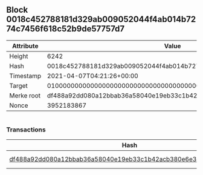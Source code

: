 ## Block 0018c452788181d329ab009052044f4ab014b7274c7456f618c52b9de57757d7

Attribute | Value
--- | ---
Height | 6242
Hash | 0018c452788181d329ab009052044f4ab014b7274c7456f618c52b9de57757d7
Timestamp | 2021-04-07T04:21:26+00:00
Target | 0100000000000000000000000000000000000000000000000000000000000000
Merke root | df488a92dd080a12bbab36a58040e19eb33c1b42acb380e6e38e6e14e95bb330
Nonce | 3952183867

```

```

### Transactions

Hash | Amount
--- | ---
[df488a92dd080a12bbab36a58040e19eb33c1b42acb380e6e38e6e14e95bb330](df488a92dd080a12bbab36a58040e19eb33c1b42acb380e6e38e6e14e95bb330.md) | 10.00000000 SKEPTI 
